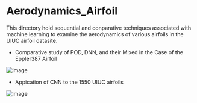 # Aerodynamics_Airfoil
This directory hold sequential and conparative techniques associated with machine learning to examine the aerodynamics of various airfoils in the UIUC airfoil datasite.

- Comparative study of POD, DNN, and their Mixed in the Case of the Eppler387 Airfoil 

![image](https://user-images.githubusercontent.com/16720947/179479502-5a29d10b-15ac-422d-800d-afe34d083ac1.png)

- Appication of CNN to the 1550 UIUC airfoils 

![image](https://user-images.githubusercontent.com/16720947/179478534-a4119b2f-0211-4562-808a-2b533c4702f4.png)
